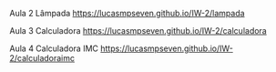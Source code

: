 Aula 2 Lâmpada
 https://lucasmpseven.github.io/IW-2/lampada

Aula 3 Calculadora
 https://lucasmpseven.github.io/IW-2/calculadora

Aula 4 Calculadora IMC
 https://lucasmpseven.github.io/IW-2/calculadoraimc
